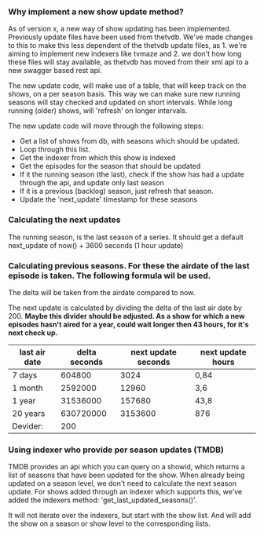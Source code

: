 ### Why implement a new show update method?
As of version x, a new way of show updating has been implemented.
Previously update files have been used from thetvdb. We've made changes to this to make this less dependent of the thetvdb update files, as 1. we're aiming to implement new indexers like tvmaze and 2. we don't how long these files will stay available, as thetvdb has moved from their xml api to a new swagger based rest api.

The new update code, will make use of a table, that will keep track on the shows, on a per season basis. This way we can make sure new running seasons will stay checked and updated on short intervals. While long running (older) shows, will 'refresh' on longer intervals.

The new update code will move through the following steps:
* Get a list of shows from db, with seasons which should be updated.
* Loop through this list.
* Get the indexer from which this show is indexed
* Get the episodes for the season that should be updated
* If it the running season (the last), check if the show has had a update through the api, and update only last season
* If it is a previous (backlog) season, just refresh that season.
* Update the 'next_update' timestamp for these seasons

### Calculating the next updates
The running season, is the last season of a series. It should get a default next_update of now() + 3600 seconds (1 hour update)

### Calculating previous seasons. For these the airdate of the last episode is taken. The following formula wil be used.
The delta will be taken from the airdate compared to now.

The next update is calculated by dividing the delta of the last air date by 200.
**Maybe this divider should be adjusted. As a show for which a new episodes hasn't aired for a year, could wait longer then 43 hours, for it's next check up.**

| last air date | delta seconds | next update seconds | next update hours | 
|--------------|---------------|---------------------|-------------------|
| 7 days       | 604800        | 3024                | 0,84              |
| 1 month      | 2592000       | 12960               | 3,6               |
| 1 year       | 31536000      | 157680              | 43,8              |
| 20 years     | 630720000     | 3153600             | 876               |
| Devider:     | 200           |                     |                   |

### Using indexer who provide per season updates (TMDB)
TMDB provides an api which you can query on a showid, which returns a list of seasons that have been updated for the show. When already being updated on a season level, we don't need to calculate the next season update.
For shows added through an indexer which supports this, we've added the indexers method: 'get_last_updated_seasons()'.

It will not iterate over the indexers, but start with the show list. And will add the show on a season or show level to the corresponding lists.